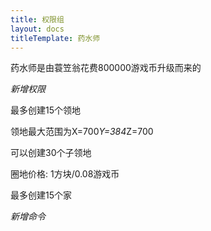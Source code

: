 ```yaml
---
title: 权限组
layout: docs
titleTemplate: 药水师
---
```


药水师是由蓑笠翁花费800000游戏币升级而来的

*新增权限*

最多创建15个领地

领地最大范围为X=700*Y=384*Z=700

可以创建30个子领地

圈地价格: 1方块/0.08游戏币

最多创建15个家

*新增命令*